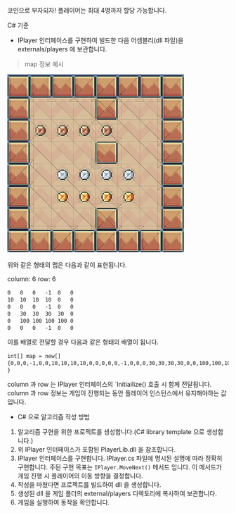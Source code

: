 코인으로 부자되자!
플레이어는 최대 4명까지 할당 가능합니다.

C# 기준
- IPlayer 인터페이스를 구현하여 빌드한 다음 어셈블리(dll 파일)을 externals/players 에 보관합니다.

> map 정보 예시

![Alt text](./samples/6x6_play.png)

위와 같은 형태의 맵은 다음과 같이 표현됩니다.

column: 6
row: 6
```
0	0	0	-1	0	0
10	10	10	10	0	0
0	0	0	-1	0	0
0	30	30	30	30	0
0	100	100	100	100	0
0	0	0	-1	0	0
```

이를 배열로 전달할 경우 다음과 같은 형태의 배열이 됩니다.
```
int[] map = new[] {0,0,0,-1,0,0,10,10,10,10,0,0,0,0,0,-1,0,0,0,30,30,30,30,0,0,100,100,100,100,0,0,0,0,-1,0,0 }
```

column 과 row 는 IPlayer 인터페이스의 `Initiailize() 호출 시 함께 전달됩니다.
column 과 row 정보는 게임이 진행되는 동안 플레이어 인스턴스에서 유지해야하는 값입니다.

- C# 으로 알고리즘 작성 방법
1. 알고리즘 구현을 위한 프로젝트를 생성합니다.(C# library template 으로 생성합니다.)
2. 위 IPlayer 인터페이스가 포함된 PlayerLib.dll 을 참조합니다.
3. IPlayer 인터페이스를 구현합니다. IPlayer.cs 파일에 명시된 설명에 따라 정확히 구현합니다. 주된 구현 목표는 `IPlayer.MoveNext()` 메서드 입니다. 이 메서드가 게임 진행 시 플레이어의 이동 방향을 결정합니다.
4. 작성을 마쳤다면 프로젝트를 빌드하여 dll 을 생성합니다.
5. 생성된 dll 을 게임 폴더의 external/players 디렉토리에 복사하여 보관합니다.
6. 게임을 실행하여 동작을 확인합니다.
